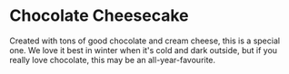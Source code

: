 # Chocolate Cheesecake #

Created with tons of good chocolate and cream cheese, this is a special one. We love it best in winter when it's cold and dark outside, but if you really love chocolate, this may be an all-year-favourite.

